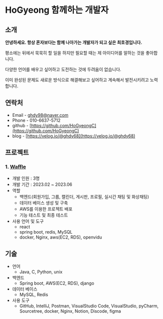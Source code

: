 # HoGyeong 함께하는 개발자 

## 소개
 **안녕하세요. 항상 혼자보다는 함께 나아가는 개발자가 되고 싶은 최호경입니다.**

평소에는 뒤에서 묵묵히 할 일을 하지만 필요할 때는 제 아이디어를 말하는 것을 좋아합니다.

다양한 언어를 배우고 싶어하고 도전하는 것에 두려움이 없습니다.

이미 완성된 문제도 새로운 방식으로 해결해보고 싶어하고 계속해서 발전시키려고 노력합니다.


## 연락처
- Email - ghdy98@naver.com
- Phone - 010-6637-5712
- github - [https://github.com/HoGyeongC](https://github.com/HoGyeongC)
- blog - [https://velog.io/@ghdy68](https://velog.io/@ghdy68)

## 프로젝트
### 1. [Waffle](https://github.com/HoGyeongC/waffle-Back-end)
   - 개발 인원 : 3명
   - 개발 기간 : 2023.02 ~ 2023.06
   - 역할
     - 백엔드(회원가입, 그룹, 캘린더, 게시판, 프로필, 실시간 채팅 및 화상채팅)
     - 데이터 베이스 생성 및 구축
     - AWS를 이용한 프로젝트 배포
     - 기능 테스트 및 최종 테스트
   - 사용 언어 및 도구
     - react
     - spring boot, redis, MySQL
     - docker, Nginx, aws(EC2, RDS), openvidu


## 기술
- 언어
  - Java, C, Python, unix
- 백엔드
  - Spring boot, AWS(EC2, RDS), django
- 데이터 베이스
  - MySQL, Redis
- 사용 도구
  - GitHub, IntelliJ, Postman, VisualStudio Code, VisualStudio, pyCharm, Sourcetree, docker, Nginx, Notion, Discode, figma
